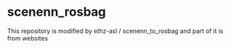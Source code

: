 # scenenn_rosbag
This repository is modified by  ethz-asl / scenenn_to_rosbag  and part of it is from websites
